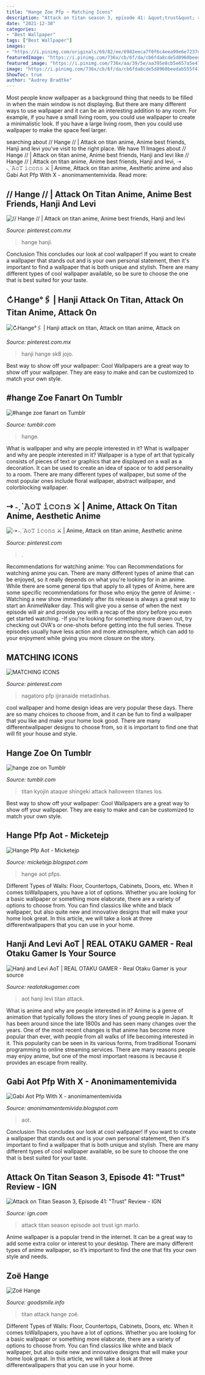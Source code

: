 ```yaml
---
title: "Hange Zoe Pfp ~ Matching Icons"
description: "Attack on titan season 3, episode 41: &quot;trust&quot; review"
date: "2021-12-30"
categories:
- "Best Wallpaper"
tags: ["Best Wallpaper"]
images:
- "https://i.pinimg.com/originals/69/82/ee/6982eeca7f0f6c4eea99e6e7237dd624.jpg"
featuredImage: "https://i.pinimg.com/736x/cb/6f/da/cb6fda8cde5d8960beedab555f415a0f.jpg"
featured_image: "https://i.pinimg.com/736x/aa/39/5e/aa395e8cb5e657a5e47765e6dd8fd395.jpg"
image: "https://i.pinimg.com/736x/cb/6f/da/cb6fda8cde5d8960beedab555f415a0f.jpg"
ShowToc: true
author: "Audrey Bradtke"
---
```



Most people know wallpaper as a background thing that needs to be filled in when the main window is not displaying. But there are many different ways to use wallpaper and it can be an interesting addition to any room. For example, if you have a small living room, you could use wallpaper to create a minimalistic look. If you have a large living room, then you could use wallpaper to make the space feel larger.

	

		
searching about // Hange // | Attack on titan anime, Anime best friends, Hanji and levi you've visit to the right place. We have 11 Images about // Hange // | Attack on titan anime, Anime best friends, Hanji and levi like // Hange // | Attack on titan anime, Anime best friends, Hanji and levi, ⇢ ˗ˏˋ𝙰𝚘𝚃 𝚒𝚌𝚘𝚗𝚜 ⚔️ | Anime, Attack on titan anime, Aesthetic anime and also Gabi Aot Pfp With X - anonimamentemivida. Read more:
		
    
## // Hange // | Attack On Titan Anime, Anime Best Friends, Hanji And Levi

<img loading=lazy src="https://i.pinimg.com/originals/15/ae/e9/15aee9915e378f93d57c736d96efd8f4.jpg" onerror="this.onerror=null;this.src='https://tse2.mm.bing.net/th?id=OIP.upIh-fPcJQIw6KXvjsU51QHaHa&amp;pid=15.1';" alt="// Hange // | Attack on titan anime, Anime best friends, Hanji and levi">

_Source: pinterest.com.mx_

>hange hanji. 

	

Conclusion
This concludes our look at cool wallpaper! If you want to create a wallpaper that stands out and is your own personal statement, then it's important to find a wallpaper that is both unique and stylish. There are many different types of cool wallpaper available, so be sure to choose the one that is best suited for your taste.

    
## ↻Hange°🖇️ | Hanji Attack On Titan, Attack On Titan Anime, Attack On

<img loading=lazy src="https://i.pinimg.com/736x/cb/6f/da/cb6fda8cde5d8960beedab555f415a0f.jpg" onerror="this.onerror=null;this.src='https://tse1.mm.bing.net/th?id=OIP.FMlwFab3EE0M3E_z4C2BlgHaHa&amp;pid=15.1';" alt="↻Hange°🖇️ | Hanji attack on titan, Attack on titan anime, Attack on">

_Source: pinterest.com.mx_

>hanji hange sk8 jojo. 

	

Best way to show off your wallpaper:
Cool Wallpapers are a great way to show off your wallpaper. They are easy to make and can be customized to match your own style.

    
## #hange Zoe Fanart On Tumblr

<img loading=lazy src="https://64.media.tumblr.com/e2c91af2ad34bf3666d7ef659f651095/99e165d2f6617901-ea/s1280x1920/14a61c7f04329dfc2369c82ccb8f6ca802084422.png" onerror="this.onerror=null;this.src='https://tse3.mm.bing.net/th?id=OIP.5bsdAD69M6JR06oVC70nrwHaF7&amp;pid=15.1';" alt="#hange zoe fanart on Tumblr">

_Source: tumblr.com_

>hange. 

	

What is wallpaper and why are people interested in it?
What is wallpaper and why are people interested in it?
Wallpaper is a type of art that typically consists of pieces of text or graphics that are displayed on a wall as a decoration. It can be used to create an idea of space or to add personality to a room. There are many different types of wallpaper, but some of the most popular ones include floral wallpaper, abstract wallpaper, and colorblocking wallpaper.

    
## ⇢ ˗ˏˋ𝙰𝚘𝚃 𝚒𝚌𝚘𝚗𝚜 ⚔️ | Anime, Attack On Titan Anime, Aesthetic Anime

<img loading=lazy src="https://i.pinimg.com/736x/aa/39/5e/aa395e8cb5e657a5e47765e6dd8fd395.jpg" onerror="this.onerror=null;this.src='https://tse2.mm.bing.net/th?id=OIP.u0CyZIy6LEMekh4L6VXn9QHaHS&amp;pid=15.1';" alt="⇢ ˗ˏˋ𝙰𝚘𝚃 𝚒𝚌𝚘𝚗𝚜 ⚔️ | Anime, Attack on titan anime, Aesthetic anime">

_Source: pinterest.com_

>. 

	

Recommendations for watching anime: You can
Recommendations for watching anime you can. There are many different types of anime that can be enjoyed, so it really depends on what you're looking for in an anime. While there are some general tips that apply to all types of Anime, here are some specific recommendations for those who enjoy the genre of Anime: 
-Watching a new show immediately after its release is always a great way to start an AnimeWalker day. This will give you a sense of when the next episode will air and provide you with a recap of the story before you even get started watching. 
-If you're looking for something more drawn out, try checking out OVA's or one-shots before getting into the full series. These episodes usually have less action and more atmosphere, which can add to your enjoyment while giving you more closure on the story.

    
## MATCHING ICONS

<img loading=lazy src="https://i.pinimg.com/originals/69/82/ee/6982eeca7f0f6c4eea99e6e7237dd624.jpg" onerror="this.onerror=null;this.src='https://tse3.mm.bing.net/th?id=OIP.BA_T6HGGJUkQS3I5UuqasgHaHa&amp;pid=15.1';" alt="MATCHING ICONS">

_Source: pinterest.com_

>nagatoro pfp ijiranaide metadinhas. 

	

cool wallpaper and home design ideas are very popular these days. There are so many choices to choose from, and it can be fun to find a wallpaper that you like and make your home look good. There are many differentwallpaper designs to choose from, so it is important to find one that will fit your house and style.

    
## Hange Zoe On Tumblr

<img loading=lazy src="https://68.media.tumblr.com/a0248ecfe5f170a2bffbfbe6801ef270/tumblr_nebj73sEtZ1sxurgzo1_500.png" onerror="this.onerror=null;this.src='https://tse4.mm.bing.net/th?id=OIP.cxzgOIgSFCTLlyOHSzCtngHaKV&amp;pid=15.1';" alt="hange zoe on Tumblr">

_Source: tumblr.com_

>titan kyojin ataque shingeki attack halloween titanes los. 

	

Best way to show off your wallpaper:
Cool Wallpapers are a great way to show off your wallpaper. They are easy to make and can be customized to match your own style.

    
## Hange Pfp Aot - Micketejp

<img loading=lazy src="https://64.media.tumblr.com/0410eedadd63ff5eb218c51fe45eecff/4aed675eab177cb5-e1/s1280x1920/f16b13aa3c6f58f680fe40e9433ab5ba9c1ce855.jpg" onerror="this.onerror=null;this.src='https://tse2.mm.bing.net/th?id=OIP.MsC_A-ZaNE2inkRWgUjq9QHaHa&amp;pid=15.1';" alt="Hange Pfp Aot - Micketejp">

_Source: micketejp.blogspot.com_

>hange aot pfps. 

	

Different Types of Walls: Floor, Countertops, Cabinets, Doors, etc.
When it comes toWallpapers, you have a lot of options. Whether you are looking for a basic wallpaper or something more elaborate, there are a variety of options to choose from. You can find classics like white and black wallpaper, but also quite new and innovative designs that will make your home look great. In this article, we will take a look at three differentwallpapers that you can use in your home.

    
## Hanji And Levi AoT | REAL OTAKU GAMER - Real Otaku Gamer Is Your Source

<img loading=lazy src="https://realotakugamer.com/wp-content/uploads/2014/03/Hanji-and-Levi-AoT.jpg" onerror="this.onerror=null;this.src='https://tse3.mm.bing.net/th?id=OIP.gRb-6FqbX4W9Nrpdwz31DgHaEK&amp;pid=15.1';" alt="Hanji and Levi AoT | REAL OTAKU GAMER - Real Otaku Gamer is your source">

_Source: realotakugamer.com_

>aot hanji levi titan attack. 

	

What is anime and why are people interested in it?
Anime is a genre of animation that typically follows the story lines of young people in Japan. It has been around since the late 1800s and has seen many changes over the years. One of the most recent changes is that anime has become more popular than ever, with people from all walks of life becoming interested in it. This popularity can be seen in its various forms, from traditional Toonami programming to online streaming services. There are many reasons people may enjoy anime, but one of the most important reasons is because it provides an escape from reality.

    
## Gabi Aot Pfp With X - Anonimamentemivida

<img loading=lazy src="https://lh3.googleusercontent.com/proxy/mODFQmimiOpe9fYZvokhF6uhHzO2efJi5xcTTrP4PkKK6vvRrTdFDt09BS45-Z95hyXlZIyIcWBSckNVW_y4vrNvmPw-FPCRZ98l7C4EtkB3D5qXjbrAjtxnrBV0N0UJS103U1LfGfZgaw0=s0-d" onerror="this.onerror=null;this.src='https://tse1.mm.bing.net/th?id=OIP.eaPZVZRS4aPLcvWOjfQIXQHaEK&amp;pid=15.1';" alt="Gabi Aot Pfp With X - anonimamentemivida">

_Source: anonimamentemivida.blogspot.com_

>aot. 

	

Conclusion
This concludes our look at cool wallpaper! If you want to create a wallpaper that stands out and is your own personal statement, then it's important to find a wallpaper that is both unique and stylish. There are many different types of cool wallpaper available, so be sure to choose the one that is best suited for your taste.

    
## Attack On Titan Season 3, Episode 41: &quot;Trust&quot; Review - IGN

<img loading=lazy src="https://assets1.ignimgs.com/2018/08/13/hangeblogroll-1534196399943_1280w.jpg" onerror="this.onerror=null;this.src='https://tse1.mm.bing.net/th?id=OIP.O7TnHZejZtWy-_8A785zzAHaEK&amp;pid=15.1';" alt="Attack on Titan Season 3, Episode 41: &quot;Trust&quot; Review - IGN">

_Source: ign.com_

>attack titan season episode aot trust ign marlo. 

	

Anime wallpaper is a popular trend in the internet. It can be a great way to add some extra color or interest to your desktop. There are many different types of anime wallpaper, so it’s important to find the one that fits your own style and needs.

    
## Zoë Hange

<img loading=lazy src="https://images.goodsmile.info/cgm/images/product/20140407/4358/28473/large/ee2cf85021bc6702e4e944b4482873e6.jpg" onerror="this.onerror=null;this.src='https://tse3.mm.bing.net/th?id=OIP.zmF8hmojfpM6hP7X22IUdwHaFj&amp;pid=15.1';" alt="Zoë Hange">

_Source: goodsmile.info_

>titan attack hange zoë. 

	

Different Types of Walls: Floor, Countertops, Cabinets, Doors, etc.
When it comes toWallpapers, you have a lot of options. Whether you are looking for a basic wallpaper or something more elaborate, there are a variety of options to choose from. You can find classics like white and black wallpaper, but also quite new and innovative designs that will make your home look great. In this article, we will take a look at three differentwallpapers that you can use in your home.

